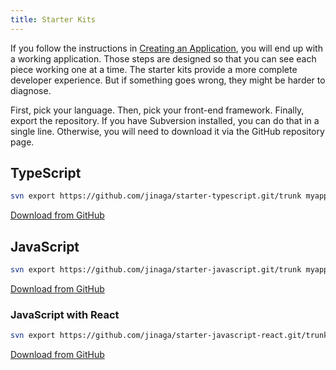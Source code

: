 ```yaml
---
title: Starter Kits
---
```


If you follow the instructions in [Creating an Application](../creating-an-application/), you will end up with a working application.
Those steps are designed so that you can see each piece working one at a time.
The starter kits provide a more complete developer experience.
But if something goes wrong, they might be harder to diagnose.

First, pick your language.
Then, pick your front-end framework.
Finally, export the repository.
If you have Subversion installed, you can do that in a single line.
Otherwise, you will need to download it via the GitHub repository page.

## TypeScript

```bash
svn export https://github.com/jinaga/starter-typescript.git/trunk myapplication
```

[Download from GitHub](https://github.com/jinaga/starter-typescript)

## JavaScript

```bash
svn export https://github.com/jinaga/starter-javascript.git/trunk myapplication
```

[Download from GitHub](https://github.com/jinaga/starter-javascript)

### JavaScript with React

```bash
svn export https://github.com/jinaga/starter-javascript-react.git/trunk myapplication
```

[Download from GitHub](https://github.com/jinaga/starter-javascript-react)